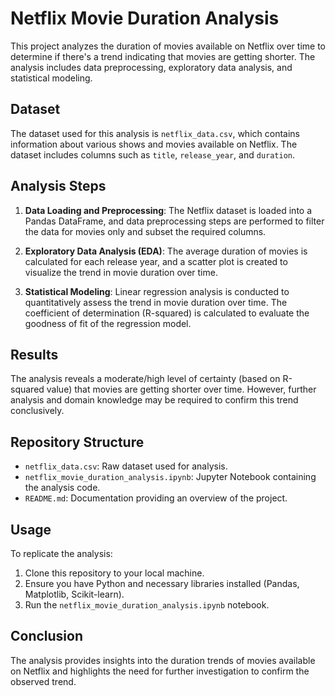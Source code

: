 # Netflix Movie Duration Analysis

This project analyzes the duration of movies available on Netflix over time to determine if there's a trend indicating that movies are getting shorter. The analysis includes data preprocessing, exploratory data analysis, and statistical modeling.

## Dataset

The dataset used for this analysis is `netflix_data.csv`, which contains information about various shows and movies available on Netflix. The dataset includes columns such as `title`, `release_year`, and `duration`.

## Analysis Steps

1. **Data Loading and Preprocessing**: The Netflix dataset is loaded into a Pandas DataFrame, and data preprocessing steps are performed to filter the data for movies only and subset the required columns.

2. **Exploratory Data Analysis (EDA)**: The average duration of movies is calculated for each release year, and a scatter plot is created to visualize the trend in movie duration over time.

3. **Statistical Modeling**: Linear regression analysis is conducted to quantitatively assess the trend in movie duration over time. The coefficient of determination (R-squared) is calculated to evaluate the goodness of fit of the regression model.

## Results

The analysis reveals a moderate/high level of certainty (based on R-squared value) that movies are getting shorter over time. However, further analysis and domain knowledge may be required to confirm this trend conclusively.

## Repository Structure

- `netflix_data.csv`: Raw dataset used for analysis.
- `netflix_movie_duration_analysis.ipynb`: Jupyter Notebook containing the analysis code.
- `README.md`: Documentation providing an overview of the project.

## Usage

To replicate the analysis:

1. Clone this repository to your local machine.
2. Ensure you have Python and necessary libraries installed (Pandas, Matplotlib, Scikit-learn).
3. Run the `netflix_movie_duration_analysis.ipynb` notebook.

## Conclusion

The analysis provides insights into the duration trends of movies available on Netflix and highlights the need for further investigation to confirm the observed trend.
